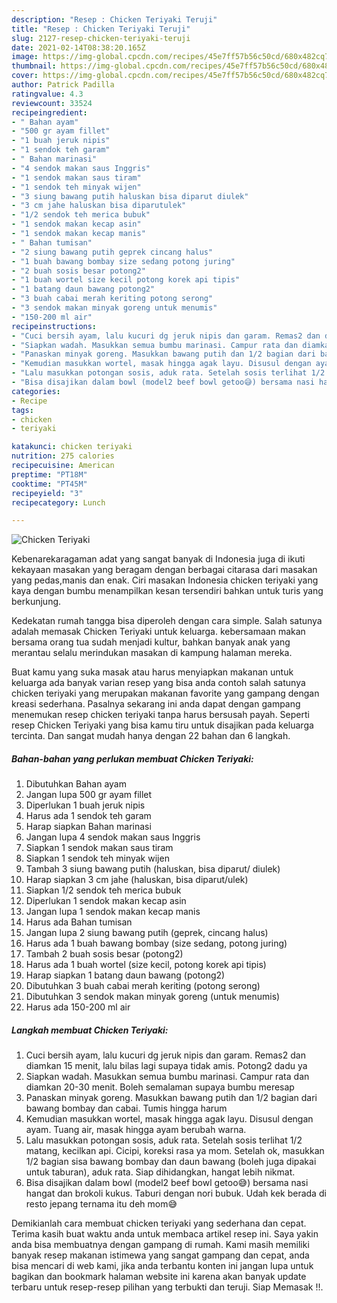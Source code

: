 ```yaml
---
description: "Resep : Chicken Teriyaki Teruji"
title: "Resep : Chicken Teriyaki Teruji"
slug: 2127-resep-chicken-teriyaki-teruji
date: 2021-02-14T08:38:20.165Z
image: https://img-global.cpcdn.com/recipes/45e7ff57b56c50cd/680x482cq70/chicken-teriyaki-foto-resep-utama.jpg
thumbnail: https://img-global.cpcdn.com/recipes/45e7ff57b56c50cd/680x482cq70/chicken-teriyaki-foto-resep-utama.jpg
cover: https://img-global.cpcdn.com/recipes/45e7ff57b56c50cd/680x482cq70/chicken-teriyaki-foto-resep-utama.jpg
author: Patrick Padilla
ratingvalue: 4.3
reviewcount: 33524
recipeingredient:
- " Bahan ayam"
- "500 gr ayam fillet"
- "1 buah jeruk nipis"
- "1 sendok teh garam"
- " Bahan marinasi"
- "4 sendok makan saus Inggris"
- "1 sendok makan saus tiram"
- "1 sendok teh minyak wijen"
- "3 siung bawang putih haluskan bisa diparut diulek"
- "3 cm jahe haluskan bisa diparutulek"
- "1/2 sendok teh merica bubuk"
- "1 sendok makan kecap asin"
- "1 sendok makan kecap manis"
- " Bahan tumisan"
- "2 siung bawang putih geprek cincang halus"
- "1 buah bawang bombay size sedang potong juring"
- "2 buah sosis besar potong2"
- "1 buah wortel size kecil potong korek api tipis"
- "1 batang daun bawang potong2"
- "3 buah cabai merah keriting potong serong"
- "3 sendok makan minyak goreng untuk menumis"
- "150-200 ml air"
recipeinstructions:
- "Cuci bersih ayam, lalu kucuri dg jeruk nipis dan garam. Remas2 dan diamkan 15 menit, lalu bilas lagi supaya tidak amis. Potong2 dadu ya"
- "Siapkan wadah. Masukkan semua bumbu marinasi. Campur rata dan diamkan 20-30 menit. Boleh semalaman supaya bumbu meresap"
- "Panaskan minyak goreng. Masukkan bawang putih dan 1/2 bagian dari bawang bombay dan cabai. Tumis hingga harum"
- "Kemudian masukkan wortel, masak hingga agak layu. Disusul dengan ayam. Tuang air, masak hingga ayam berubah warna."
- "Lalu masukkan potongan sosis, aduk rata. Setelah sosis terlihat 1/2 matang, kecilkan api. Cicipi, koreksi rasa ya mom. Setelah ok, masukkan 1/2 bagian sisa bawang bombay dan daun bawang (boleh juga dipakai untuk taburan), aduk rata. Siap dihidangkan, hangat lebih nikmat."
- "Bisa disajikan dalam bowl (model2 beef bowl getoo😅) bersama nasi hangat dan brokoli kukus. Taburi dengan nori bubuk. Udah kek berada di resto jepang ternama itu deh mom😅"
categories:
- Recipe
tags:
- chicken
- teriyaki

katakunci: chicken teriyaki 
nutrition: 275 calories
recipecuisine: American
preptime: "PT18M"
cooktime: "PT45M"
recipeyield: "3"
recipecategory: Lunch

---
```



![Chicken Teriyaki](https://img-global.cpcdn.com/recipes/45e7ff57b56c50cd/680x482cq70/chicken-teriyaki-foto-resep-utama.jpg)

Kebenarekaragaman adat yang sangat banyak di Indonesia juga di ikuti kekayaan masakan yang beragam dengan berbagai citarasa dari masakan yang pedas,manis dan enak. Ciri masakan Indonesia chicken teriyaki yang kaya dengan bumbu menampilkan kesan tersendiri bahkan untuk turis yang berkunjung.




Kedekatan rumah tangga bisa diperoleh dengan cara simple. Salah satunya adalah memasak Chicken Teriyaki untuk keluarga. kebersamaan makan bersama orang tua sudah menjadi kultur, bahkan banyak anak yang merantau selalu merindukan masakan di kampung halaman mereka.

Buat kamu yang suka masak atau harus menyiapkan makanan untuk keluarga ada banyak varian resep yang bisa anda contoh salah satunya chicken teriyaki yang merupakan makanan favorite yang gampang dengan kreasi sederhana. Pasalnya sekarang ini anda dapat dengan gampang menemukan resep chicken teriyaki tanpa harus bersusah payah.
Seperti resep Chicken Teriyaki yang bisa kamu tiru untuk disajikan pada keluarga tercinta. Dan sangat mudah hanya dengan 22 bahan dan 6 langkah.


<!--inarticleads1-->

##### Bahan-bahan yang perlukan membuat Chicken Teriyaki:

1. Dibutuhkan  Bahan ayam
1. Jangan lupa 500 gr ayam fillet
1. Diperlukan 1 buah jeruk nipis
1. Harus ada 1 sendok teh garam
1. Harap siapkan  Bahan marinasi
1. Jangan lupa 4 sendok makan saus Inggris
1. Siapkan 1 sendok makan saus tiram
1. Siapkan 1 sendok teh minyak wijen
1. Tambah 3 siung bawang putih (haluskan, bisa diparut/ diulek)
1. Harap siapkan 3 cm jahe (haluskan, bisa diparut/ulek)
1. Siapkan 1/2 sendok teh merica bubuk
1. Diperlukan 1 sendok makan kecap asin
1. Jangan lupa 1 sendok makan kecap manis
1. Harus ada  Bahan tumisan
1. Jangan lupa 2 siung bawang putih (geprek, cincang halus)
1. Harus ada 1 buah bawang bombay (size sedang, potong juring)
1. Tambah 2 buah sosis besar (potong2)
1. Harus ada 1 buah wortel (size kecil, potong korek api tipis)
1. Harap siapkan 1 batang daun bawang (potong2)
1. Dibutuhkan 3 buah cabai merah keriting (potong serong)
1. Dibutuhkan 3 sendok makan minyak goreng (untuk menumis)
1. Harus ada 150-200 ml air




<!--inarticleads2-->

##### Langkah membuat  Chicken Teriyaki:

1. Cuci bersih ayam, lalu kucuri dg jeruk nipis dan garam. Remas2 dan diamkan 15 menit, lalu bilas lagi supaya tidak amis. Potong2 dadu ya
1. Siapkan wadah. Masukkan semua bumbu marinasi. Campur rata dan diamkan 20-30 menit. Boleh semalaman supaya bumbu meresap
1. Panaskan minyak goreng. Masukkan bawang putih dan 1/2 bagian dari bawang bombay dan cabai. Tumis hingga harum
1. Kemudian masukkan wortel, masak hingga agak layu. Disusul dengan ayam. Tuang air, masak hingga ayam berubah warna.
1. Lalu masukkan potongan sosis, aduk rata. Setelah sosis terlihat 1/2 matang, kecilkan api. Cicipi, koreksi rasa ya mom. Setelah ok, masukkan 1/2 bagian sisa bawang bombay dan daun bawang (boleh juga dipakai untuk taburan), aduk rata. Siap dihidangkan, hangat lebih nikmat.
1. Bisa disajikan dalam bowl (model2 beef bowl getoo😅) bersama nasi hangat dan brokoli kukus. Taburi dengan nori bubuk. Udah kek berada di resto jepang ternama itu deh mom😅




Demikianlah cara membuat chicken teriyaki yang sederhana dan cepat. Terima kasih buat waktu anda untuk membaca artikel resep ini. Saya yakin anda bisa membuatnya dengan gampang di rumah. Kami masih memiliki banyak resep makanan istimewa yang sangat gampang dan cepat, anda bisa mencari di web kami, jika anda terbantu konten ini jangan lupa untuk bagikan dan bookmark halaman website ini karena akan banyak update terbaru untuk resep-resep pilihan yang terbukti dan teruji. Siap Memasak !!. 
